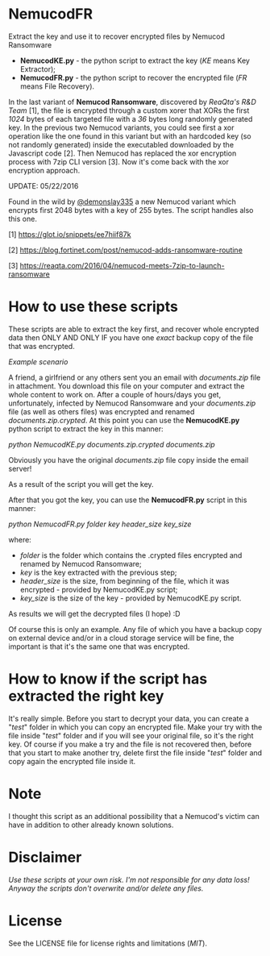 # NemucodFR
Extract the key and use it to recover encrypted files by Nemucod Ransomware

- **NemucodKE.py** - the python script to extract the key (*KE* means Key Extractor);
- **NemucodFR.py** - the python script to recover the encrypted file (*FR* means File Recovery).

In the last variant of **Nemucod Ransomware**, discovered by *ReaQta's R&D Team* [1], the file is encrypted through a custom xorer that XORs the first *1024* bytes of each targeted file with a *36* bytes long randomly generated key. In the previous two Nemucod variants, you could see first a xor operation like the one found in this variant but with an hardcoded key (so not randomly generated) inside the executabled downloaded by the Javascript code [2]. Then Nemucod has replaced the xor encryption process with 7zip CLI version [3]. Now it's come back with the xor encryption approach.

UPDATE: 05/22/2016

Found in the wild by [@demonslay335](https://twitter.com/demonslay335) a new Nemucod variant which encrypts first 2048 bytes with a key of 255 bytes. The script handles also this one.

[1] https://glot.io/snippets/ee7hiif87k

[2] https://blog.fortinet.com/post/nemucod-adds-ransomware-routine

[3] https://reaqta.com/2016/04/nemucod-meets-7zip-to-launch-ransomware

# How to use these scripts
These scripts are able to extract the key first, and recover whole encrypted data then ONLY AND ONLY IF you have one *exact* backup copy of the file that was encrypted.

_Example scenario_

A friend, a girlfriend or any others sent you an email with *documents.zip* file in attachment. You download this file on your computer and extract the whole content to work on. After a couple of hours/days you get, unfortunately, infected by Nemucod Ransomware and your *documents.zip* file (as well as others files) was encrypted and renamed *documents.zip.crypted*. At this point you can use the **NemucodKE.py** python script to extract the key in this manner:

*python NemucodKE.py documents.zip.crypted documents.zip*

Obviously you have the original *documents.zip* file copy inside the email server!

As a result of the script you will get the key.

After that you got the key, you can use the **NemucodFR.py** script in this manner:

*python NemucodFR.py folder key header_size key_size*

where:

- *folder* is the folder which contains the .crypted files encrypted and renamed by Nemucod Ransomware;
- *key* is the key extracted with the previous step;
- *header_size* is the size, from beginning of the file, which it was encrypted - provided by NemucodKE.py script;
- *key_size* is the size of the key - provided by NemucodKE.py script.

As results we will get the decrypted files (I hope) :D

Of course this is only an example. Any file of which you have a backup copy on external device and/or in a cloud storage service will be fine, the important is that it's the same one that was encrypted.

# How to know if the script has extracted the right key
It's really simple. Before you start to decrypt your data, you can create a "*test*" folder in which you can copy an encrypted file. Make your try with the file inside "*test*" folder and if you will see your original file, so it's the right key. Of course if you make a try and the file is not recovered then, before that you start to make another try, delete first the file inside "*test*" folder and copy again the encrypted file inside it.

# Note
I thought this script as an additional possibility that a Nemucod's victim can have in addition to other already known solutions.

# Disclaimer
*Use these scripts at your own risk. I'm not responsible for any data loss!
Anyway the scripts don't overwrite and/or delete any files.*

# License
See the LICENSE file for license rights and limitations (*MIT*).

